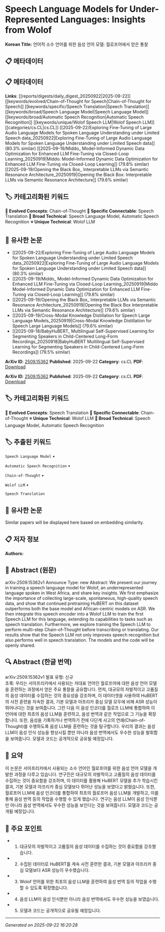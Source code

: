 # Speech Language Models for Under-Represented Languages: Insights from Wolof

**Korean Title:** 언어적 소수 언어를 위한 음성 언어 모델: 월로프어에서 얻은 통찰

## 📋 메타데이터

## 📋 메타데이터

**Links**: [[reports/digests/daily_digest_20250922|2025-09-22]] [[keywords/evolved/Chain-of-Thought for Speech|Chain-of-Thought for Speech]] [[keywords/specific/Speech Translation|Speech Translation]] [[keywords/broad/Speech Language Model|Speech Language Model]] [[keywords/broad/Automatic Speech Recognition|Automatic Speech Recognition]] [[keywords/unique/Wolof Speech LLM|Wolof Speech LLM]] [[categories/cs.CL|cs.CL]] [[2025-09-22/Exploring Fine-Tuning of Large Audio Language Models for Spoken Language Understanding under Limited Speech data_20250922|Exploring Fine-Tuning of Large Audio Language Models for Spoken Language Understanding under Limited Speech data]] (80.3% similar) [[2025-09-19/Middo_ Model-Informed Dynamic Data Optimization for Enhanced LLM Fine-Tuning via Closed-Loop Learning_20250919|Middo: Model-Informed Dynamic Data Optimization for Enhanced LLM Fine-Tuning via Closed-Loop Learning]] (79.8% similar) [[2025-09-19/Opening the Black Box_ Interpretable LLMs via Semantic Resonance Architecture_20250919|Opening the Black Box: Interpretable LLMs via Semantic Resonance Architecture]] (79.6% similar)

## 🏷️ 카테고리화된 키워드
**🚀 Evolved Concepts**: Chain-of-Thought
**🔗 Specific Connectable**: Speech Translation
**🔬 Broad Technical**: Speech Language Model, Automatic Speech Recognition
**⭐ Unique Technical**: Wolof LLM
## 🔗 유사한 논문
- [[2025-09-22/Exploring Fine-Tuning of Large Audio Language Models for Spoken Language Understanding under Limited Speech data_20250922|Exploring Fine-Tuning of Large Audio Language Models for Spoken Language Understanding under Limited Speech data]] (80.3% similar)
- [[2025-09-19/Middo_ Model-Informed Dynamic Data Optimization for Enhanced LLM Fine-Tuning via Closed-Loop Learning_20250919|Middo Model-Informed Dynamic Data Optimization for Enhanced LLM Fine-Tuning via Closed-Loop Learning]] (79.8% similar)
- [[2025-09-19/Opening the Black Box_ Interpretable LLMs via Semantic Resonance Architecture_20250919|Opening the Black Box Interpretable LLMs via Semantic Resonance Architecture]] (79.6% similar)
- [[2025-09-19/Cross-Modal Knowledge Distillation for Speech Large Language Models_20250919|Cross-Modal Knowledge Distillation for Speech Large Language Models]] (79.6% similar)
- [[2025-09-18/BabyHuBERT_ Multilingual Self-Supervised Learning for Segmenting Speakers in Child-Centered Long-Form Recordings_20250918|BabyHuBERT Multilingual Self-Supervised Learning for Segmenting Speakers in Child-Centered Long-Form Recordings]] (79.5% similar)


**ArXiv ID**: [2509.15362](https://arxiv.org/abs/2509.15362)
**Published**: 2025-09-22
**Category**: cs.CL
**PDF**: [Download](https://arxiv.org/pdf/2509.15362.pdf)


**ArXiv ID**: [2509.15362](https://arxiv.org/abs/2509.15362)
**Published**: 2025-09-22
**Category**: cs.CL
**PDF**: [Download](https://arxiv.org/pdf/2509.15362.pdf)

## 🏷️ 카테고리화된 키워드
**🚀 Evolved Concepts**: Speech Translation
**🔗 Specific Connectable**: Chain-of-Thought
**⭐ Unique Technical**: Wolof LLM
**🔬 Broad Technical**: Speech Language Model, Automatic Speech Recognition

## 🏷️ 추출된 키워드



`Speech Language Model` • 

`Automatic Speech Recognition` • 

`Chain-of-Thought` • 

`Wolof LLM` • 

`Speech Translation`



## 🔗 유사한 논문

Similar papers will be displayed here based on embedding similarity.

## 📋 저자 정보

**Authors:** 

## 📄 Abstract (원문)

arXiv:2509.15362v1 Announce Type: new 
Abstract: We present our journey in training a speech language model for Wolof, an underrepresented language spoken in West Africa, and share key insights. We first emphasize the importance of collecting large-scale, spontaneous, high-quality speech data, and show that continued pretraining HuBERT on this dataset outperforms both the base model and African-centric models on ASR. We then integrate this speech encoder into a Wolof LLM to train the first Speech LLM for this language, extending its capabilities to tasks such as speech translation. Furthermore, we explore training the Speech LLM to perform multi-step Chain-of-Thought before transcribing or translating. Our results show that the Speech LLM not only improves speech recognition but also performs well in speech translation. The models and the code will be openly shared.

## 🔍 Abstract (한글 번역)

arXiv:2509.15362v1 발표 유형: 신규  
초록: 우리는 서아프리카에서 사용되는 저대표 언어인 월로프어에 대한 음성 언어 모델을 훈련하는 과정에서 얻은 주요 통찰을 공유합니다. 먼저, 대규모의 자발적이고 고품질의 음성 데이터를 수집하는 것의 중요성을 강조하며, 이 데이터셋을 사용하여 HuBERT의 사전 훈련을 지속한 결과, 기본 모델과 아프리카 중심 모델 모두에 비해 ASR 성능이 뛰어나다는 것을 보여줍니다. 그런 다음 이 음성 인코더를 월로프 LLM에 통합하여 이 언어에 대한 최초의 음성 LLM을 훈련하고, 음성 번역과 같은 작업으로 그 기능을 확장합니다. 또한, 음성을 기록하거나 번역하기 전에 다단계 사고의 연쇄(Chain-of-Thought)를 수행하도록 음성 LLM을 훈련하는 것을 탐구합니다. 우리의 결과는 음성 LLM이 음성 인식 성능을 향상시킬 뿐만 아니라 음성 번역에서도 우수한 성능을 발휘함을 보여줍니다. 모델과 코드는 공개적으로 공유될 예정입니다.

## 📝 요약

이 논문은 서아프리카에서 사용되는 소수 언어인 월로프어를 위한 음성 언어 모델을 개발한 과정을 다루고 있습니다. 연구진은 대규모의 자발적이고 고품질의 음성 데이터를 수집하는 것이 중요함을 강조하며, 이 데이터를 활용해 HuBERT 모델을 추가 학습시킨 결과, 기본 모델과 아프리카 중심 모델보다 뛰어난 성능을 보였다고 밝혔습니다. 또한, 월로프어 LLM에 음성 인코더를 통합하여 최초의 월로프어 음성 LLM을 개발하고, 이를 통해 음성 번역 등의 작업을 수행할 수 있게 했습니다. 연구는 음성 LLM이 음성 인식뿐만 아니라 음성 번역에서도 우수한 성능을 보인다는 것을 보여줍니다. 모델과 코드는 공개될 예정입니다.

## 🎯 주요 포인트


- 1. 대규모의 자발적이고 고품질의 음성 데이터를 수집하는 것이 중요함을 강조했습니다.

- 2. 수집된 데이터로 HuBERT를 계속 사전 훈련한 결과, 기본 모델과 아프리카 중심 모델보다 ASR 성능이 우수했습니다.

- 3. Wolof 언어를 위한 최초의 음성 LLM을 훈련하여 음성 번역 등의 작업을 수행할 수 있도록 확장했습니다.

- 4. 음성 LLM이 음성 인식뿐만 아니라 음성 번역에서도 우수한 성능을 보였습니다.

- 5. 모델과 코드는 공개적으로 공유될 예정입니다.


---

*Generated on 2025-09-22 16:20:28*